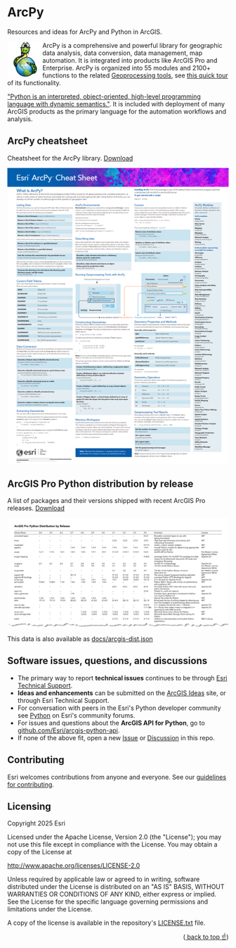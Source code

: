 <a id="readme-top"></a>

# ArcPy
Resources and ideas for ArcPy and Python in ArcGIS.

<img align="left" src="static/arcpy.png">

ArcPy is a comprehensive and powerful library for geographic data analysis, data conversion, data management, map automation. It is integrated into products like ArcGIS Pro and Enterprise. ArcPy is organized into 55 modules and 2100+ functions to the related [Geoprocessing tools](https://pro.arcgis.com/en/pro-app/latest/help/analysis/geoprocessing/basics/what-is-geoprocessing-.htm), see [this quick tour](https://pro.arcgis.com/en/pro-app/latest/arcpy/get-started/a-quick-tour-of-arcpy.htm) of its functionality.

["Python is an interpreted, object-oriented, high-level programming language with dynamic semantics."](https://www.python.org/doc/essays/blurb/). It is included with deployment of many ArcGIS products as the primary language for the automation workflows and analysis.

## ArcPy cheatsheet
Cheatsheet for the ArcPy library. [Download](docs/ArcPy-Cheatsheet.pdf?raw=true)

[![docs/arcpy-cheatsheet.pdf](static/arcpy-cheatsheet.png)](docs/ArcPy-Cheatsheet.pdf)


## ArcGIS Pro Python distribution by release
A list of packages and their versions shipped with recent ArcGIS Pro releases. [Download](docs/ArcGIS-Pro-Python-Distribution-By-Release.pdf?raw=true)

[![docs/ArcGIS-Pro-Python-Distribution-By-Release.pdf](static/ArcGIS-Pro-Python-Distribution-By-Release.png)](docs/ArcGIS-Pro-Python-Distribution-By-Release.pdf)

This data is also available as [docs/arcgis-dist.json](docs/arcgis-dist.json)

## Software issues, questions, and discussions

 - The primary way to report **technical issues** continues to be through [Esri Technical Support](https://support.esri.com/en-us/contact).
 - **Ideas and enhancements** can be submitted on the [ArcGIS Ideas](https://community.esri.com/t5/custom/page/page-id/arcgis-ideas) site, or through Esri Technical Support.
 - For conversation with peers in the Esri's Python developer community see [Python](https://community.esri.com/t5/python/ct-p/python) on Esri's community forums.
 - For issues and questions about the **ArcGIS API for Python**, go to [github.com/Esri/arcgis-python-api](https://github.com/Esri/arcgis-python-api).
 - If none of the above fit, open a new [Issue](https://github.com/ArcGIS/arcpy/issues) or [Discussion](https://github.com/ArcGIS/arcpy/discussions) in this repo.


## Contributing

Esri welcomes contributions from anyone and everyone. See our [guidelines for contributing](https://github.com/esri/contributing).

## Licensing

Copyright 2025 Esri

Licensed under the Apache License, Version 2.0 (the "License");
you may not use this file except in compliance with the License.
You may obtain a copy of the License at

   http://www.apache.org/licenses/LICENSE-2.0

Unless required by applicable law or agreed to in writing, software
distributed under the License is distributed on an "AS IS" BASIS,
WITHOUT WARRANTIES OR CONDITIONS OF ANY KIND, either express or implied.
See the License for the specific language governing permissions and
limitations under the License.

A copy of the license is available in the repository's [LICENSE.txt](https://github.com/ArcGIS/arcpy/LICENSE.txt) file.

<p align="right">(<a href="#readme-top"> back to top ☝</a>)</p>
